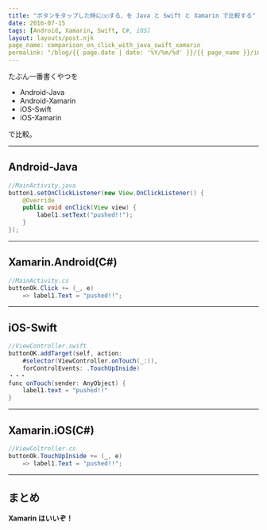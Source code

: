 ```yaml
---
title: "ボタンをタップした時に○○する、を Java と Swift と Xamarin で比較する"
date: 2016-07-15
tags: [Android, Xamarin, Swift, C#, iOS]
layout: layouts/post.njk
page_name: comparison_on_click_with_java_swift_xamarin
permalink: "/blog/{{ page.date | date: '%Y/%m/%d' }}/{{ page_name }}/index.html"
---
```


たぶん一番書くやつを 

<!--more-->

* Android-Java
* Android-Xamarin
* iOS-Swift
* iOS-Xamarin 

で比較。

----
## Android-Java

```java 
//MainActivity.java
button1.setOnClickListener(new View.OnClickListener() {
    @Override
    public void onClick(View view) {
        label1.setText("pushed!!");        
    }
});
```
----
## Xamarin.Android(C#)

```csharp 
//MainActivity.cs
buttonOk.Click += (_, e)
    => label1.Text = "pushed!!";
```
----
## iOS-Swift

```java 
//ViewController.swift
buttonOK.addTarget(self, action: 
    #selector(ViewController.onTouch(_:)), 
    forControlEvents: .TouchUpInside)
・・・
func onTouch(sender: AnyObject) {
    label1.text = "pushed!!"
}
```
----
## Xamarin.iOS(C#)

```csharp 
//ViewColtroller.cs
buttonOk.TouchUpInside += (_, e) 
    => label1.Text = "pushed!!";
```
----
## まとめ

**Xamarin はいいぞ！**


